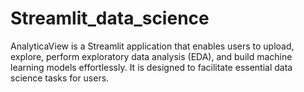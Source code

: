# Streamlit_data_science
AnalyticaView is a Streamlit application that enables users to upload, explore, perform exploratory data analysis (EDA), and build machine learning models effortlessly. It is designed to facilitate essential data science tasks for users.
